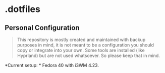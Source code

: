 # .dotfiles
## Personal Configuration

> This repository is mostly created and maintained with backup purposes in mind, it is not meant to be a configuration you should copy or integrate into your own. Some tools are installed (like Hyprland) but are not used whatsoever. So please keep that in mind. 

*Current setup: * Fedora 40 with i3WM 4.23.


